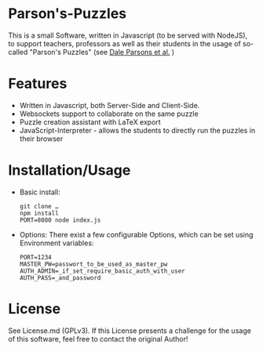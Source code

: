# Parson's-Puzzles
This is a small Software, written in Javascript (to be served with NodeJS), to 
support teachers, professors as well as their students in the usage of 
so-called "Parson's Puzzles" (see [Dale Parsons et al.](https://www.researchgate.net/publication/262160581_Parson%27s_programming_puzzles_A_fun_and_effective_learning_tool_for_first_programming_courses) )

# Features
* Written in Javascript, both Server-Side and Client-Side.
* Websockets support to collaborate on the same puzzle
* Puzzle creation assistant with LaTeX export
* JavaScript-Interpreter - allows the students to directly run the puzzles in their browser

# Installation/Usage
* Basic install:
    ```
    git clone …
    npm install
    PORT=8080 node index.js
    ```

* Options:
  There exist a few configurable Options, which can be set using Environment variables:
    ```
    PORT=1234
    MASTER_PW=passwort_to_be_used_as_master_pw
    AUTH_ADMIN=_if_set_require_basic_auth_with_user
    AUTH_PASS=_and_password
    ```    

# License
See License.md (GPLv3). If this License presents a challenge for the usage of this software, feel free to contact the original Author!
